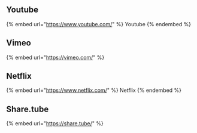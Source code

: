 ## Youtube

{% embed url="https://www.youtube.com/" %}
Youtube
{% endembed %}

## Vimeo

{% embed url="https://vimeo.com/" %}

## Netflix

{% embed url="https://www.netflix.com/" %}
Netflix
{% endembed %}

## Share.tube&#x20;

{% embed url="https://share.tube/" %}